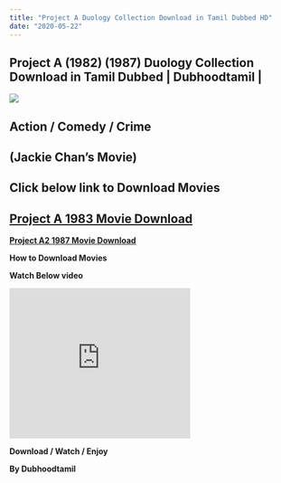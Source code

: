 ```yaml
---
title: "Project A Duology Collection Download in Tamil Dubbed HD"
date: "2020-05-22"
---
```


## Project A (1982) (1987) Duology Collection Download in Tamil Dubbed | Dubhoodtamil |

[![](https://1.bp.blogspot.com/-9keBmi0HCAw/Xrqpmy2pkFI/AAAAAAAABG4/dIc-S9nsLBk_y7Tz2rRT6dc_bVuK1zcIQCNcBGAsYHQ/s320/project-a-movie-poster-1983-1020247622.jpg)](https://1.bp.blogspot.com/-9keBmi0HCAw/Xrqpmy2pkFI/AAAAAAAABG4/dIc-S9nsLBk_y7Tz2rRT6dc_bVuK1zcIQCNcBGAsYHQ/s1600/project-a-movie-poster-1983-1020247622.jpg)

## Action / Comedy / Crime

## (Jackie Chan’s Movie)

  

## Click below link to Download Movies

## [Project A 1983 Movie Download](https://oncehelp.com/Project-A) 

**[Project A2 1987 Movie Download](https://oncehelp.com/Project-A2)**

**How to Download Movies**

**Watch Below video**

<iframe width="320" height="266" class="YOUTUBE-iframe-video" data-thumbnail-src="https://i.ytimg.com/vi/bSAeRSmmXrA/0.jpg" src="https://www.youtube.com/embed/bSAeRSmmXrA?feature=player_embedded" frameborder="0" allowfullscreen></iframe>

**Download / Watch / Enjoy**

**By Dubhoodtamil**
